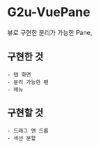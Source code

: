 # G2u-VuePane
뷰로 구현한 분리가 가능한 Pane, 

## 구현한 것
```
- 탭 화면
- 분리 가능한 펜
- 메뉴
```

## 구현할 것
```
- 드래그 앤 드롭
- 섹션 분할
```